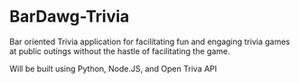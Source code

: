 # BarDawg-Trivia
Bar oriented Trivia application for facilitating fun and engaging trivia games at public outings without the hastle of facilitating the game.

Will be built using Python, Node.JS, and Open Triva API
